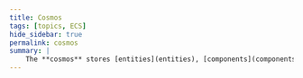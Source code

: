```yaml
---
title: Cosmos
tags: [topics, ECS] 
hide_sidebar: true
permalink: cosmos
summary: |
    The **cosmos** stores [entities](entities), [components](components), [common cosmos state](common_cosmos_state) and all [caches inferred](inferred_state) from the three. It is a fancy term for what is commonly understood as the "game world". Its methods allow to, to name a few examples, creating entities, accessing and deleting them, or calling all [stateless systems](stateless_system) on itself to move the game forward in time.
---
```




